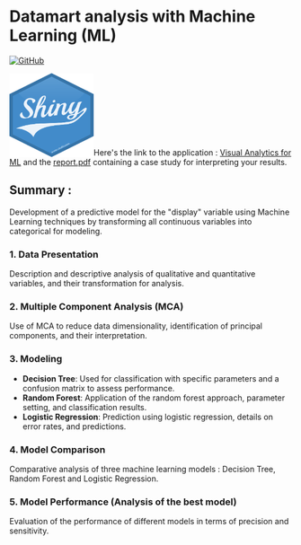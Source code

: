 # Datamart analysis with Machine Learning (ML)
[![GitHub](https://img.shields.io/badge/GitHub-repository-informational?style=flat&logo=github&logoColor=white&color=blue)](https://github.com/smdlabtech/cy_ranaviz_ml_with_shiny)

<p align="left"> 
    <img width="150" height="150" src="assets/img/logo_shiny.png" align="left"></img>
</p>
<br><br><br><br><br><br><br>

Here's the link to the application : [Visual Analytics for ML]( https://smd-lab-tech.shinyapps.io/Shiny_Dataviz/) and the [report.pdf](/_docs/rprt_ana_donnee_avancees_22-1.pdf) containing a case study for interpreting your results.  


## Summary :
Development of a predictive model for the "display" variable using Machine Learning techniques by transforming all continuous variables into categorical for modeling.

### 1. Data Presentation
Description and descriptive analysis of qualitative and quantitative variables, and their transformation for analysis.

### 2. Multiple Component Analysis (MCA)
Use of MCA to reduce data dimensionality, identification of principal components, and their interpretation.

### 3. Modeling
- **Decision Tree**: Used for classification with specific parameters and a confusion matrix to assess performance.
- **Random Forest**: Application of the random forest approach, parameter setting, and classification results.
- **Logistic Regression**: Prediction using logistic regression, details on error rates, and predictions.

### 4. Model Comparison
Comparative analysis of three machine learning models : Decision Tree, Random Forest and Logistic Regression.

### 5. Model Performance (Analysis of the best model)
Evaluation of the performance of different models in terms of precision and sensitivity.

